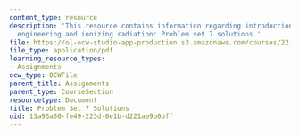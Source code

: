 ```yaml
---
content_type: resource
description: 'This resource contains information regarding introduction to nuclear
  engineering and ionizing radiation: Problem set 7 solutions.'
file: https://ol-ocw-studio-app-production.s3.amazonaws.com/courses/22-01-introduction-to-nuclear-engineering-and-ionizing-radiation-fall-2016/13a93a50fe49223d0e1bd221ae9b0bff_MIT22_01F16_ProblemSet7Sol.pdf
file_type: application/pdf
learning_resource_types:
- Assignments
ocw_type: OCWFile
parent_title: Assignments
parent_type: CourseSection
resourcetype: Document
title: Problem Set 7 Solutions
uid: 13a93a50-fe49-223d-0e1b-d221ae9b0bff
---
```

